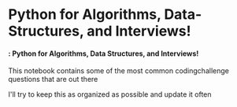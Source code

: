 # Python for Algorithms, Data-Structures, and Interviews!
#### : Python for Algorithms, Data Structures, and Interviews!

This notebook contains some of the most common codingchallenge questions that are out there

I'll try to keep this as organized as possible and update it often